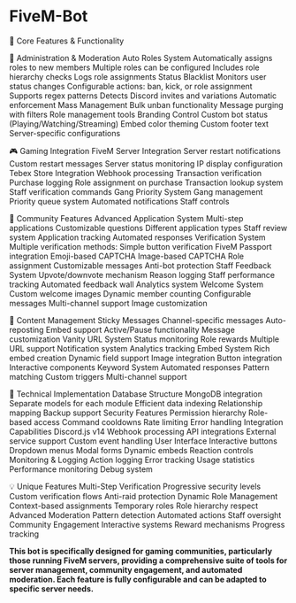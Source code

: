 # FiveM-Bot

🤖 Core Features & Functionality

👮 Administration & Moderation
Auto Roles System
Automatically assigns roles to new members
Multiple roles can be configured
Includes role hierarchy checks
Logs role assignments
Status Blacklist
Monitors user status changes
Configurable actions: ban, kick, or role assignment
Supports regex patterns
Detects Discord invites and variations
Automatic enforcement
Mass Management
Bulk unban functionality
Message purging with filters
Role management tools
Branding Control
Custom bot status (Playing/Watching/Streaming)
Embed color theming
Custom footer text
Server-specific configurations

🎮 Gaming Integration
FiveM Server Integration
Server restart notifications
Custom restart messages
Server status monitoring
IP display configuration
Tebex Store Integration
Webhook processing
Transaction verification
Purchase logging
Role assignment on purchase
Transaction lookup system
Staff verification commands
Gang Priority System
Gang management
Priority queue system
Automated notifications
Staff controls

🤝 Community Features
Advanced Application System
Multi-step applications
Customizable questions
Different application types
Staff review system
Application tracking
Automated responses
Verification System
Multiple verification methods:
Simple button verification
FiveM Passport integration
Emoji-based CAPTCHA
Image-based CAPTCHA
Role assignment
Customizable messages
Anti-bot protection
Staff Feedback System
Upvote/downvote mechanism
Reason logging
Staff performance tracking
Automated feedback wall
Analytics system
Welcome System
Custom welcome images
Dynamic member counting
Configurable messages
Multi-channel support
Image customization

📢 Content Management
Sticky Messages
Channel-specific messages
Auto-reposting
Embed support
Active/Pause functionality
Message customization
Vanity URL System
Status monitoring
Role rewards
Multiple URL support
Notification system
Analytics tracking
Embed System
Rich embed creation
Dynamic field support
Image integration
Button integration
Interactive components
Keyword System
Automated responses
Pattern matching
Custom triggers
Multi-channel support

🔧 Technical Implementation
Database Structure
MongoDB integration
Separate models for each module
Efficient data indexing
Relationship mapping
Backup support
Security Features
Permission hierarchy
Role-based access
Command cooldowns
Rate limiting
Error handling
Integration Capabilities
Discord.js v14
Webhook processing
API integrations
External service support
Custom event handling
User Interface
Interactive buttons
Dropdown menus
Modal forms
Dynamic embeds
Reaction controls
Monitoring & Logging
Action logging
Error tracking
Usage statistics
Performance monitoring
Debug system

💡 Unique Features
Multi-Step Verification
Progressive security levels
Custom verification flows
Anti-raid protection
Dynamic Role Management
Context-based assignments
Temporary roles
Role hierarchy respect
Advanced Moderation
Pattern detection
Automated actions
Staff oversight
Community Engagement
Interactive systems
Reward mechanisms
Progress tracking

**This bot is specifically designed for gaming communities, particularly those running FiveM servers, providing a comprehensive suite of tools for server management, community engagement, and automated moderation. Each feature is fully configurable and can be adapted to specific server needs.**


